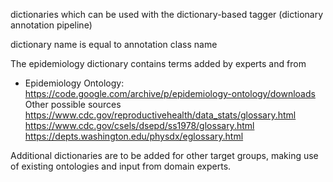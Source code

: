 dictionaries which can be used with the dictionary-based tagger (dictionary annotation pipeline)

dictionary name is equal to annotation class name

The epidemiology dictionary contains terms added by experts and from
- Epidemiology Ontology: https://code.google.com/archive/p/epidemiology-ontology/downloads
Other possible sources
https://www.cdc.gov/reproductivehealth/data_stats/glossary.html
https://www.cdc.gov/csels/dsepd/ss1978/glossary.html
https://depts.washington.edu/physdx/eglossary.html

Additional dictionaries are to be added for other target groups, making use of existing ontologies and input from domain experts.

